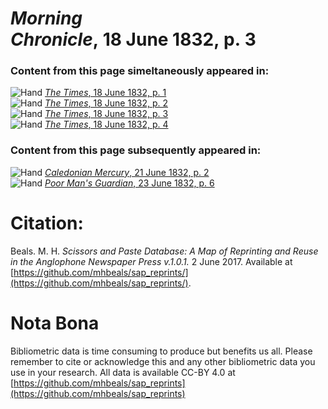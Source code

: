# *Morning Chronicle*, 18 June 1832, p. 3  
  
### Content from this page simeltaneously appeared in:  
![Hand](http://scissorsandpaste.net/wp-content/uploads/2017/06/smallhandpointer.png) [*The Times*, 18 June 1832, p. 1](https://mhbeals.github.io/sap_html/The-Times/The-Times-18-June-1832-p-1)  
![Hand](http://scissorsandpaste.net/wp-content/uploads/2017/06/smallhandpointer.png) [*The Times*, 18 June 1832, p. 2](https://mhbeals.github.io/sap_html/The-Times/The-Times-18-June-1832-p-2)  
![Hand](http://scissorsandpaste.net/wp-content/uploads/2017/06/smallhandpointer.png) [*The Times*, 18 June 1832, p. 3](https://mhbeals.github.io/sap_html/The-Times/The-Times-18-June-1832-p-3)  
![Hand](http://scissorsandpaste.net/wp-content/uploads/2017/06/smallhandpointer.png) [*The Times*, 18 June 1832, p. 4](https://mhbeals.github.io/sap_html/The-Times/The-Times-18-June-1832-p-4)  
  
### Content from this page subsequently appeared in:  
![Hand](http://scissorsandpaste.net/wp-content/uploads/2017/06/smallhandpointer.png) [*Caledonian Mercury*, 21 June 1832, p. 2](https://mhbeals.github.io/sap_html/Caledonian-Mercury/Caledonian-Mercury-21-June-1832-p-2)  
![Hand](http://scissorsandpaste.net/wp-content/uploads/2017/06/smallhandpointer.png) [*Poor Man's Guardian*, 23 June 1832, p. 6](https://mhbeals.github.io/sap_html/Poor-Man's-Guardian/Poor-Man's-Guardian-23-June-1832-p-6)  


# Citation: 

Beals. M. H. *Scissors and Paste Database: A Map of Reprinting and Reuse in the Anglophone Newspaper Press v.1.0.1.* 2 June 2017. Available at [https://github.com/mhbeals/sap_reprints/](https://github.com/mhbeals/sap_reprints/). 

# Nota Bona

Bibliometric data is time consuming to produce but benefits us all. Please remember to cite or acknowledge this and any other bibliometric data you use in your research. All data is available CC-BY 4.0 at [https://github.com/mhbeals/sap_reprints](https://github.com/mhbeals/sap_reprints)
